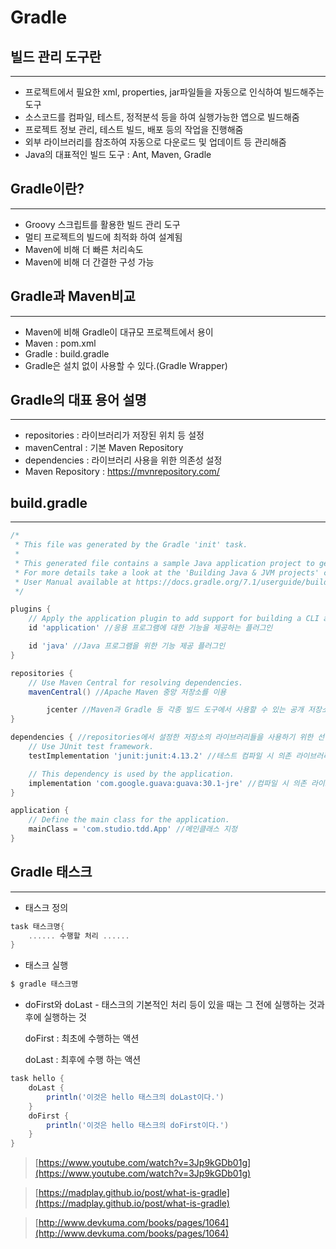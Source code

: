 # Gradle

## 빌드 관리 도구란

---

- 프로젝트에서 필요한 xml, properties, jar파일들을 자동으로 인식하여 빌드해주는 도구
- 소스코드를 컴파일, 테스트, 정적분석 등을 하여 실행가능한 앱으로 빌드해줌
- 프로젝트 정보 관리, 테스트 빌드, 배포 등의 작업을 진행해줌
- 외부 라이브러리를 참조하여 자동으로 다운로드 및 업데이트 등 관리해줌
- Java의 대표적인 빌드 도구 : Ant, Maven, Gradle

## Gradle이란?

---

- Groovy 스크립트를 활용한 빌드 관리 도구
- 멀티 프로젝트의 빌드에 최적화 하여 설계됨
- Maven에 비해 더 빠른 처리속도
- Maven에 비해 더 간결한 구성 가능

## Gradle과 Maven비교

---

- Maven에 비해 Gradle이 대규모 프로젝트에서 용이
- Maven : pom.xml
- Gradle : build.gradle
- Gradle은 설치 없이 사용할 수 있다.(Gradle Wrapper)

## Gradle의 대표 용어 설명

---

- repositories : 라이브러리가 저장된 위치 등 설정
- mavenCentral : 기본 Maven Repository
- dependencies : 라이브러리 사용을 위한 의존성 설정
- Maven Repository : https://mvnrepository.com/

## build.gradle

---

```groovy
/*
 * This file was generated by the Gradle 'init' task.
 *
 * This generated file contains a sample Java application project to get you started.
 * For more details take a look at the 'Building Java & JVM projects' chapter in the Gradle
 * User Manual available at https://docs.gradle.org/7.1/userguide/building_java_projects.html
 */

plugins {
    // Apply the application plugin to add support for building a CLI application in Java.
    id 'application' //응용 프로그램에 대한 기능을 제공하는 플러그인

    id 'java' //Java 프로그램을 위한 기능 제공 플러그인
}

repositories {
    // Use Maven Central for resolving dependencies.
    mavenCentral() //Apache Maven 중앙 저장소를 이용

		jcenter //Maven과 Gradle 등 각종 빌드 도구에서 사용할 수 있는 공개 저장소
}

dependencies { //repositories에서 설정한 저장소의 라이브러리들을 사용하기 위한 선언
    // Use JUnit test framework.
    testImplementation 'junit:junit:4.13.2' //테스트 컴파일 시 의존 라이브러리

    // This dependency is used by the application.
    implementation 'com.google.guava:guava:30.1-jre' //컴파일 시 의존 라이브러리
}

application {
    // Define the main class for the application.
    mainClass = 'com.studio.tdd.App' //메인클래스 지정
}
```

## Gradle 태스크

---

- 태스크 정의

```groovy
task 태스크명{
    ...... 수행할 처리 ......
}
```

- 태스크 실행

```bash
$ gradle 태스크명
```

- doFirst와 doLast - 태스크의 기본적인 처리 등이 있을 때는 그 전에 실행하는 것과 후에 실행하는 것

    doFirst : 최초에 수행하는 액션

    doLast : 최후에 수행 하는 액션

```groovy
task hello {
    doLast {
        println('이것은 hello 태스크의 doLast이다.')
    }
    doFirst {
        println('이것은 hello 태스크의 doFirst이다.')
    }
}
```

> [https://www.youtube.com/watch?v=3Jp9kGDb01g](https://www.youtube.com/watch?v=3Jp9kGDb01g)

> [https://madplay.github.io/post/what-is-gradle](https://madplay.github.io/post/what-is-gradle)

> [http://www.devkuma.com/books/pages/1064](http://www.devkuma.com/books/pages/1064)
